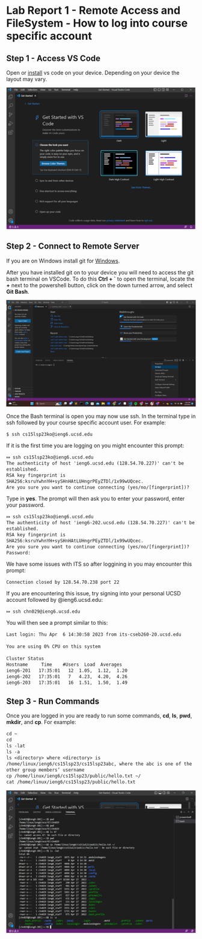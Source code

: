 # Lab Report 1 - Remote Access and FileSystem - How to log into course specific account

## Step 1 - Access VS Code
Open or [install](https://code.visualstudio.com/download) vs code on your device. Depending on your device the layout may vary.

![Screenshot](vscodeOpen.png)

## Step 2 - Connect to Remote Server

If you are on Windows install git for [Windows](https://gitforwindows.org/).

After you have installed git on to your device you will need to access the git bash terminal on VSCode. To do this **Ctrl + `** to open the terminal, locate the **+** next to the powershell button, click on the down turned arrow, and select **Git Bash**.

![Screenshot](vscodeBash.png)

Once the Bash terminal is open you may now use ssh. In the terminal type in ssh followed by your course specific account user. For example:

```
$ ssh cs15lsp23ko@ieng6.ucsd.edu
```
If it is the first time you are logging on you might encounter this prompt:
```
⤇ ssh cs15lsp23ko@ieng6.ucsd.edu
The authenticity of host 'ieng6.ucsd.edu (128.54.70.227)' can't be established.
RSA key fingerprint is SHA256:ksruYwhnYH+sySHnHAtLUHngrPEyZTDl/1x99wUQcec.
Are you sure you want to continue connecting (yes/no/[fingerprint])? 
```
Type in **yes**. The prompt will then ask you to enter your password, enter your password.
```
⤇ ssh cs15lsp23ko@ieng6.ucsd.edu
The authenticity of host 'ieng6-202.ucsd.edu (128.54.70.227)' can't be established.
RSA key fingerprint is SHA256:ksruYwhnYH+sySHnHAtLUHngrPEyZTDl/1x99wUQcec.
Are you sure you want to continue connecting (yes/no/[fingerprint])? 
Password: 
```
We have some issues with ITS so after loggining in you may encounter this prompt:
```
Connection closed by 128.54.70.238 port 22
```
If you are encountering this issue, try signing into your personal UCSD account followed by @ieng6.ucsd.edu:
```
⤇ ssh chn029@ieng6.ucsd.edu
```
You will then see a prompt similar to this:
```
Last login: Thu Apr  6 14:30:58 2023 from its-cseb260-20.ucsd.edu

You are using 0% CPU on this system

Cluster Status 
Hostname     Time    #Users  Load  Averages  
ieng6-201   17:35:01   12  1.05,  1.12,  1.20
ieng6-202   17:35:01   7   4.23,  4.20,  4.26
ieng6-203   17:35:01   16  1.51,  1.50,  1.49
```
## Step 3 - Run Commands
Once you are logged in you are ready to run some commands, **cd**, **ls**, **pwd**, **mkdir**, and **cp**. For example:
```
cd ~
cd
ls -lat
ls -a
ls <directory> where <directory> is /home/linux/ieng6/cs15lsp23/cs15lsp23abc, where the abc is one of the other group members’ username
cp /home/linux/ieng6/cs15lsp23/public/hello.txt ~/
cat /home/linux/ieng6/cs15lsp23/public/hello.txt
```
![Screenshot](vscodeCommands.png)
